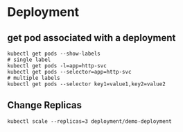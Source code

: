 # Deployment

## get pod associated with a deployment
```
kubectl get pods --show-labels
# single label
kubectl get pods -l=app=http-svc
kubectl get pods --selector=app=http-svc
# multiple labels
kubectl get pods --selector key1=value1,key2=value2
```

## Change Replicas
```
kubectl scale --replicas=3 deployment/demo-deployment
```
